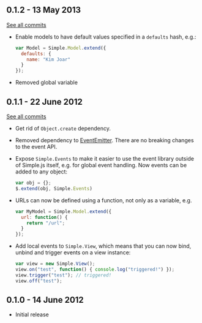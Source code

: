 0.1.2 - 13 May 2013
-------------------

[See all commits](https://github.com/kjbekkelund/simple/compare/v0.1.1...v0.1.2)

* Enable models to have default values specified in a `defaults` hash, e.g.:

  ```javascript
  var Model = Simple.Model.extend({
    defaults: {
      name: "Kim Joar"
    }
  });
  ```
* Removed global variable

0.1.1 - 22 June 2012
--------------------

[See all commits](https://github.com/kjbekkelund/simple/compare/v0.1.0...v0.1.1)

* Get rid of `Object.create` dependency.
* Removed dependency to [EventEmitter](https://github.com/Wolfy87/EventEmitter).
  There are no breaking changes to the event API.
* Expose `Simple.Events` to make it easier to use the event library
  outside of Simple.js itself, e.g. for global event handling. Now
  events can be added to any object:

  ```javascript
  var obj = {};
  $.extend(obj, Simple.Events)
  ```
* URLs can now be defined using a function, not only as a variable, e.g.

  ```javascript
  var MyModel = Simple.Model.extend({
    url: function() {
      return "/url";
    }
  });
  ```
* Add local events to `Simple.View`, which means that you can now bind,
  unbind and trigger events on a view instance:

  ```javascript
  var view = new Simple.View();
  view.on("test", function() { console.log("triggered!") });
  view.trigger("test"); // triggered!
  view.off("test");
  ```

0.1.0 - 14 June 2012
--------------------

* Initial release

